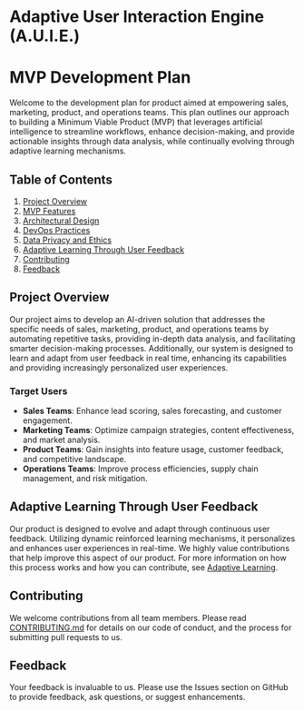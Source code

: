 # Adaptive User Interaction Engine (A.U.I.E.)

# MVP Development Plan
Welcome to the development plan for product aimed at empowering sales, marketing, product, and operations teams. This plan outlines our approach to building a Minimum Viable Product (MVP) that leverages artificial intelligence to streamline workflows, enhance decision-making, and provide actionable insights through data analysis, while continually evolving through adaptive learning mechanisms.

## Table of Contents
1. [Project Overview](#project-overview)
2. [MVP Features](docs/MVP_FEATURES.md)
3. [Architectural Design](docs/ARCHITECTURAL_DESIGN.md)
4. [DevOps Practices](docs/DEVOPS_PRACTICES.md)
5. [Data Privacy and Ethics](docs/DATA_PRIVACY_AND_ETHICS.md)
6. [Adaptive Learning Through User Feedback](docs/ADAPTIVE_LEARNING.md)
7. [Contributing](#contributing)
8. [Feedback](#feedback)

## Project Overview
Our project aims to develop an AI-driven solution that addresses the specific needs of sales, marketing, product, and operations teams by automating repetitive tasks, providing in-depth data analysis, and facilitating smarter decision-making processes. Additionally, our system is designed to learn and adapt from user feedback in real time, enhancing its capabilities and providing increasingly personalized user experiences.

### Target Users
- **Sales Teams**: Enhance lead scoring, sales forecasting, and customer engagement.
- **Marketing Teams**: Optimize campaign strategies, content effectiveness, and market analysis.
- **Product Teams**: Gain insights into feature usage, customer feedback, and competitive landscape.
- **Operations Teams**: Improve process efficiencies, supply chain management, and risk mitigation.

## Adaptive Learning Through User Feedback
Our product is designed to evolve and adapt through continuous user feedback. Utilizing dynamic reinforced learning mechanisms, it personalizes and enhances user experiences in real-time. We highly value contributions that help improve this aspect of our product. For more information on how this process works and how you can contribute, see [Adaptive Learning](docs/ADAPTIVE_LEARNING.md).

## Contributing
We welcome contributions from all team members. Please read [CONTRIBUTING.md](docs/CONTRIBUTING.md) for details on our code of conduct, and the process for submitting pull requests to us.

## Feedback
Your feedback is invaluable to us. Please use the Issues section on GitHub to provide feedback, ask questions, or suggest enhancements.
